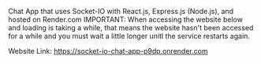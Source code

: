 Chat App that uses Socket-IO with React.js, Express.js (Node.js), and hosted on Render.com
IMPORTANT: When accessing the website below and loading is taking a while, that means the website hasn't been accessed for a while and you must wait a little longer unitl the service restarts again.


Website Link: https://socket-io-chat-app-p9dp.onrender.com
